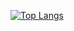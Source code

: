 [![Top Langs](https://github-readme-stats.vercel.app/api/top-langs/?username=dishwasher-detergent&theme=dracula)](https://github.com/anuraghazra/github-readme-stats)
